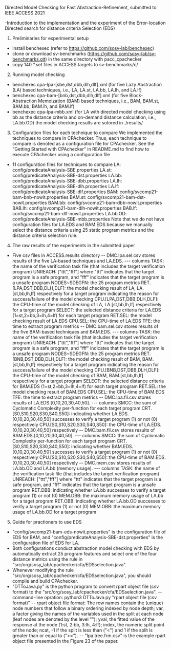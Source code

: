 Directed Model Checking for Fast Abstraction-Refinement, submitted to IEEE ACCESS 2021

-Introduction to the implementation and the experiment of the Error-location Directed search for distance criteria Selection (EDS)

1. Preliminaries for experimental setup
- install benchexec (refer to https://github.com/sosy-lab/benchexec)
- clone or download sv-benchmarks (https://github.com/sosy-lab/sv-benchmarks.git) in the same directory with pacc_cpachecker
- copy 140 *.set files in ACCESS.targets to sv-benchmarks/c/

2. Running model checking
- benchexec cpa-lpa-[sbe,dst,dbb,dlh,dlf].xml (for five Lazy Abstraction (LA) based techniques, i.e., LA, LA.st, LA.bb, LA.lh, and LA.lf)
- benchexec cpa-bam-[bnb,dst,dbb,dlh,dlf].xml (for five Block-Abstraction Memoization (BAM) based techniques, i.e., BAM, BAM.st, BAM.bb, BAM.lh, and BAM.lf)
- benchexec cpa-lpa-mbb.xml (for LA with directed model checking using bb as the distance criteria and on-demand distance calculation, i.e., LA.bb.OD)
the model checking results are sotored in ./results/

3. Configuration files for each technique to compare
We implemented the techniques to compare in CPAchecker. Thus, each technique to compare is denoted as a configuration file for CPAchecker.
See the "Getting Started with CPAchecker" in README.md to find how to execute CPAchecker using a configuration file
- 11 configuration files for techniques to compare
  LA:		config/predicateAnalysis-SBE.properties
  LA.st:	config/predicateAnalysis-SBE-dst.properties
  LA.bb:	config/predicateAnalysis-SBE-dbb.properties
  LA.lh:	config/predicateAnalysis-SBE-dlh.properties
  LA.lf:	config/predicateAnalysis-SBE-dlf.properties
  BAM:		config/svcomp21-bam-bnb-nowit.properties
  BAM.st:	config/svcomp21-bam-dst-nowit.properties
  BAM.bb:	config/svcomp21-bam-dbb-nowit.properties
  BAB.lh:	config/svcomp21-bam-dlh-nowit.properties
  BAB.lf:	config/svcomp21-bam-dlf-nowit.properties
  LA.bb.OD:	config/predicateAnalysis-SBE-mbb.properties
Note that we do not have configuration files for LA.EDS and BAM.EDS because we manually select the distance criteria using 25 static program metrics and the distance criteria selection rule.

4. The raw results of the experiments in the submitted paper
- Five csv files in ACCESS.results directory
-- DMC.lpa.sel.csv stores results of the five LA-based techniques and LA.EDS.
--- columns
    TASK: the name of the verification task file (that includes the target verification program)
    UNREACH: ["ttt","fff"] where "ttt" indicates that the target program is a safe program, and "fff" indicates that the target program is a unsafe program
    NODES~SDEGFN: the 25 program metrics
    RET.[LPA,DST,DBB,DLH,DLF]: the model checking result of LA, LA.[st,bb,lh,lf] respectively for a target program indicating the reason for success/failure of the model checking
    CPU.[LPA,DST,DBB,DLH,DLF]: the CPU-time of the model checking of LA, LA.[st,bb,lh,lf] respectively for a target program
    SELECT: the selected distance criteria for LA.EDS (1=st,2=bb,3=lh,4=lf) for each target program
    RET.SEL: the model checking result of LA.EDS
    CPU.SEL: the CPU-time of LA.EDS
    TFE: the time to extract program metrics
-- DMC.bam.sel.csv stores results of the five BAM-based techniques and BAM.EDS.
--- columns
    TASK: the name of the verification task file (that includes the target verification program)
    UNREACH: ["ttt","fff"] where "ttt" indicates that the target program is a safe program, and "fff" indicates that the target program is a unsafe program
    NODES~SDEGFN: the 25 program metrics
    RET.[BNB,DST,DBB,DLH,DLF]: the model checking result of BAM, BAM.[st,bb,lh,lf] respectively for a target program indicating the reason for success/failure of the model checking
    CPU.[BNB,DST,DBB,DLH,DLF]: the CPU-time of the model checking of BAM, BAM.[st,bb,lh,lf] respectively for a target program
    SELECT: the selected distance criteria for BAM.EDS (1=st,2=bb,3=lh,4=lf) for each target program
    RET.SEL: the model checking result of BAM.EDS
    CPU.SEL: the CPU-time of BAM.EDS
    TFE: the time to extract program metrics
-- DMC.lpa.fil.csv stores results of LA.EDS.[0,10,20,30,40,50].
--- columns
    SMCC: the sum of Cyclomatic Complexity per-function for each target program
    CRT.[S0,S10,S20,S30,S40,S50]: indicating whether LA.EDS.[0,10,20,30,40,50] successes to verify a target program (1) or not (0) respectively
    CPU.[S0,S10,S20,S30,S40,S50]: the CPU-time of LA.EDS.[0,10,20,30,40,50] respectively
-- DMC.bam.fil.csv stores results of BAM.EDS.[0,10,20,30,40,50].
--- columns
    SMCC: the sum of Cyclomatic Complexity per-function for each target program
    CRT.[S0,S10,S20,S30,S40,S50]: indicating whether BAM.EDS.[0,10,20,30,40,50] successes to verify a target program (1) or not (0) respectively
    CPU.[S0,S10,S20,S30,S40,S50]: the CPU-time of BAM.EDS.[0,10,20,30,40,50] respectively
-- DMC.mem.csv stores results of LA.bb.OD and LA.bb (memory usage).
--- columns
    TASK: the name of the verification task file (that includes the target verification program)
    UNREACH: ["ttt","fff"] where "ttt" indicates that the target program is a safe program, and "fff" indicates that the target program is a unsafe program
    RET.DBB: indicating whether LA.bb successes to verify a target program (1) or not (0)
    MEM.DBB: the maximum memory usage of LA.bb for a taget program
    RET.OBB: indicating whether LA.bb.OD successes to verify a target program (1) or not (0)
    MEM.OBB: the maximum memory usage of LA.bb.OD for a target program
    
5. Guide for practioners to use EDS
- "config/svcomp21-bam-eds-nowit.properties" is the configuration file of EDS for BAM, and "config/predicateAnalysis-SBE-dst.properties" is the configuration file of EDS for LA.
- Both configurations conduct abstraction model checking with EDS by automatically extract 25 program features and select one of the four distance metrics using the rule in "src/org/sosy_lab/cpachecker/cfa/EDSselection.java".
- Whenever modifying the rule "src/org/sosy_lab/cpachecker/cfa/EDSselection.java", you should compile and build CPAchecker.
- "DTToJava.py" is the python program to convert rpart object file (csv format) to the "src/org/sosy_lab/cpachecker/cfa/EDSselection.java".
-- command-line opration: python3 DTToJava.py "rpart object file (csv format)"
-- rpart object file format: The row names contain the (unique) node numbers that follow a binary ordering indexed by node depth; var, a factor giving the names of the variables used in the split at each node (leaf nodes are denoted by the level "<leaf>"); yval, the fitted value of the response at the node (1:st, 2:bb, 3:lh, 4:lf); index, the numeric split point of the node; ncat, -1 if the split is less than ("<") and 1 if the split is greater than or equal to (">=").
-- "lpa.tree.frm.csv" is the example rpart object file presented in the Figure 23 of the paper.



    
